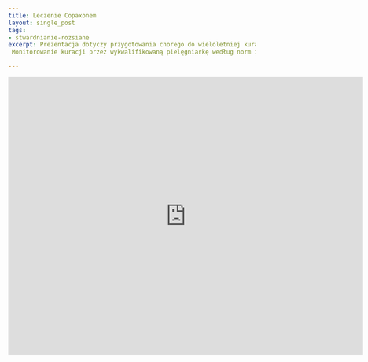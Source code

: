 ```yaml
---
title: Leczenie Copaxonem
layout: single_post
tags:
- stwardnianie-rozsiane
excerpt: Prezentacja dotyczy przygotowania chorego do wieloletniej kuracji.
 Monitorowanie kuracji przez wykwalifikowaną pielęgniarkę według norm i procedur stosowanych w świecie.

---
```



<center>
<iframe src='https://onedrive.live.com/embed?cid=822BD344519F07B3&resid=822BD344519F07B3%21115&authkey=AHgfTLHS-hWEiKc&em=2&wdAr=1.3333333333333333' width='722px' height='565px' frameborder='0'>To jest osadzony dokument pakietu <a target='_blank' href='http://office.com'>Microsoft Office</a> obsługiwany przez aplikację <a target='_blank' href='http://office.com/webapps'>Office Online</a>.</iframe>
</center>
